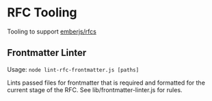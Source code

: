 # RFC Tooling

Tooling to support [emberjs/rfcs](https://github.com/emberjs/rfcs)

## Frontmatter Linter

Usage: `node lint-rfc-frontmatter.js [paths]`

Lints passed files for frontmatter that is required and formatted for the current stage of the RFC. See lib/frontmatter-linter.js for rules.

